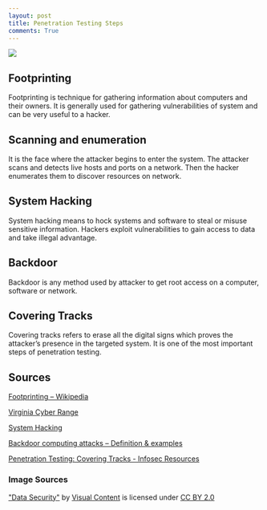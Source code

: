 ```yaml
---
layout: post
title: Penetration Testing Steps
comments: True
---
```


![](https://live.staticflickr.com/5532/29972713206_4ebc7778c8_b.jpg)

## Footprinting
Footprinting is technique for gathering information about computers and their owners. It  is generally used for gathering vulnerabilities of system and can be very useful to a hacker.

## Scanning and enumeration
It is the face where the attacker begins to enter the system. The attacker scans and detects live hosts and ports on a network. Then the hacker enumerates them to discover resources on network.

## System Hacking
System hacking means to hock systems and software to steal or misuse sensitive information. Hackers exploit vulnerabilities to gain access to data and take illegal advantage.

## Backdoor
Backdoor is any method used by attacker to get root access on a computer, software or network.

## Covering Tracks
Covering tracks refers to erase all the digital signs which proves the attacker’s presence in the targeted system. It is one of the most important steps of penetration testing.

## Sources
[Footprinting – Wikipedia](https://en.wikipedia.org/wiki/Footprinting)

[Virginia Cyber Range](https://www.virginiacyberrange.org/scanning-and-enumeration)

[System Hacking](https://www.w3schools.in/ethical-hacking/system-hacking/)

[Backdoor computing attacks – Definition & examples](https://www.malwarebytes.com/backdoor/)

[Penetration Testing: Covering Tracks - Infosec Resources](https://resources.infosecinstitute.com/topic/penetration-testing-covering-tracks/)

### Image Sources

["Data Security"](https://www.flickr.com/photos/143601516@N03/29972713206) by [Visual Content](https://www.flickr.com/photos/143601516@N03) is licensed under [CC BY 2.0](https://creativecommons.org/licenses/by/2.0/?ref=ccsearch&atype=rich)
